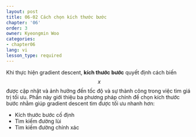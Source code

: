 ```yaml
---
layout: post
title: 06-02 Cách chọn kích thước bước
chapter: '06'
order: 3
owner: Kyeongmin Woo
categories:
- chapter06
lang: vi
lesson_type: required
---
```


Khi thực hiện gradient descent, **kích thước bước** quyết định cách biến $$x$$ được cập nhật và ảnh hưởng đến tốc độ và sự thành công trong việc tìm giá trị tối ưu. Phần này giới thiệu ba phương pháp chính để chọn kích thước bước nhằm giúp gradient descent tìm được tối ưu nhanh hơn:

- Kích thước bước cố định
- Tìm kiếm đường lùi
- Tìm kiếm đường chính xác